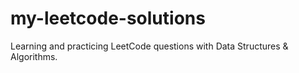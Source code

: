 # my-leetcode-solutions
 Learning and practicing LeetCode questions with Data Structures & Algorithms.
